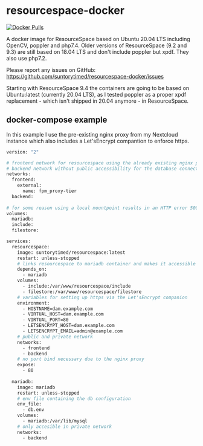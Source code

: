 # resourcespace-docker

[![Docker Pulls](https://img.shields.io/docker/pulls/suntorytimed/resourcespace?style=flat-square)](https://hub.docker.com/r/suntorytimed/resourcespace)

A docker image for ResourceSpace based on Ubuntu 20.04 LTS including OpenCV, poppler and php7.4. Older versions of ResourceSpace (9.2 and 9.3) are still based on 18.04 LTS and don't include poppler but xpdf. They also use php7.2.

Please report any issues on GitHub: https://github.com/suntorytimed/resourcespace-docker/issues

Starting with ResourceSpace 9.4 the containers are going to be based on Ubuntu:latest (currently 20.04 LTS), as I tested poppler as a proper xpdf replacement - which isn't shipped in 20.04 anymore - in ResourceSpace.

## docker-compose example

In this example I use the pre-existing nginx proxy from my Nextcloud instance which also includes a Let'sEncrypt compantion to enforce https.

```Dockerfile
version: "2"

# frontend network for resourcespace using the already existing nginx proxy of Nextcloud
# backend network without public accessibility for the database connection
networks:
  frontend:
    external:
      name: fpm_proxy-tier
  backend:
  
# for some reason using a local mountpoint results in an HTTP error 500
volumes:
  mariadb:
  include:
  filestore:

services:
  resourcespace:
    image: suntorytimed/resourcespace:latest
    restart: unless-stopped
    # links resourcespace to mariadb container and makes it accessible via the URL mariadb
    depends_on:
      - mariadb
    volumes:
      - include:/var/www/resourcespace/include
      - filestore:/var/www/resourcespace/filestore
    # variables for setting up https via the Let'sEncrypt companion
    environment:
      - HOSTNAME=dam.example.com
      - VIRTUAL_HOST=dam.example.com
      - VIRTUAL_PORT=80
      - LETSENCRYPT_HOST=dam.example.com
      - LETSENCRYPT_EMAIL=admin@example.com
    # public and private network
    networks:
      - frontend
      - backend
    # no port bind necessary due to the nginx proxy
    expose:
      - 80
  
  mariadb:
    image: mariadb
    restart: unless-stopped
    # env file containing the db configuration
    env_file:
      - db.env
    volumes:
      - mariadb:/var/lib/mysql
    # only accesible in private network
    networks:
      - backend
```
